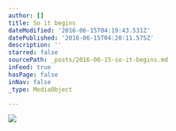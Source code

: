 ```yaml
---
author: []
title: So it begins
dateModified: '2016-06-15T04:19:43.531Z'
datePublished: '2016-06-15T04:20:11.575Z'
description: ''
starred: false
sourcePath: _posts/2016-06-15-so-it-begins.md
inFeed: true
hasPage: false
inNav: false
_type: MediaObject

---
```

![](https://the-grid-user-content.s3-us-west-2.amazonaws.com/b529baee-41de-4e17-96c0-de7e898797fa.jpg)